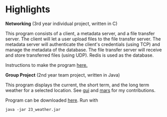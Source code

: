 # Highlights

**Networking**
(3rd year individual project, written in C)

This program consists of a client, a metadata server, and a file transfer server. The client will let a user upload files to the file transfer server. The metadata server will authenticate the client's credentials (using TCP) and manage the metadata of the database. The file transfer server will receive and store transferred files (using UDP). Redis is used as the database. 

Instructions to make the program [here.](https://github.com/ablochha/Resume/tree/master/Networking)

**Group Project**
(2nd year team project, written in Java) 

This program displays the current, the short term, and the long term weather for a selected location. See [gui](https://github.com/ablochha/Resume/tree/master/GroupProject/team23-master/src/main/java/com/team23/weather/gui) and [mars](https://github.com/ablochha/Resume/tree/master/GroupProject/team23-master/src/main/java/com/team23/weather/mars) for my contributions.

Program can be downloaded [here](https://github.com/ablochha/Resume/blob/master/GroupProject/team23-master/23_weather.jar?raw=true). Run with

```
java -jar 23_weather.jar
```





